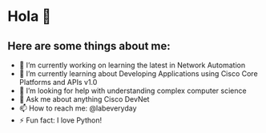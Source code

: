 # Hola 👋

## Here are some things about me:

- 🔭 I’m currently working on learning the latest in Network Automation
- 🌱 I’m currently learning about Developing Applications using Cisco Core Platforms and APIs v1.0
- 🤔 I’m looking for help with understanding complex computer science
- 💬 Ask me about anything Cisco DevNet
- 📫 How to reach me: @labeveryday
- ⚡ Fun fact: I love Python!

